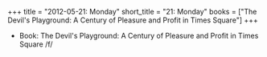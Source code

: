 +++
title = "2012-05-21: Monday"
short_title = "21: Monday"
books = ["The Devil's Playground: A Century of Pleasure and Profit in Times Square"]
+++


* Book: The Devil's Playground: A Century of Pleasure and Profit in Times Square /f/
